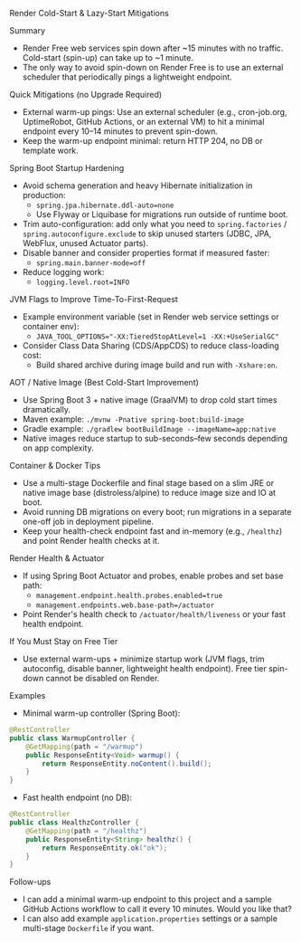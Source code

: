 Render Cold-Start & Lazy-Start Mitigations

Summary
- Render Free web services spin down after ~15 minutes with no traffic. Cold-start (spin-up) can take up to ~1 minute.
- The only way to avoid spin-down on Render Free is to use an external scheduler that periodically pings a lightweight endpoint.

Quick Mitigations (no Upgrade Required)
- External warm-up pings: Use an external scheduler (e.g., cron-job.org, UptimeRobot, GitHub Actions, or an external VM) to hit a minimal endpoint every 10–14 minutes to prevent spin-down.
- Keep the warm-up endpoint minimal: return HTTP 204, no DB or template work.

Spring Boot Startup Hardening
- Avoid schema generation and heavy Hibernate initialization in production:
  - `spring.jpa.hibernate.ddl-auto=none`
  - Use Flyway or Liquibase for migrations run outside of runtime boot.
- Trim auto-configuration: add only what you need to `spring.factories` / `spring.autoconfigure.exclude` to skip unused starters (JDBC, JPA, WebFlux, unused Actuator parts).
- Disable banner and consider properties format if measured faster:
  - `spring.main.banner-mode=off`
- Reduce logging work:
  - `logging.level.root=INFO`

JVM Flags to Improve Time-To-First-Request
- Example environment variable (set in Render web service settings or container env):
  - `JAVA_TOOL_OPTIONS="-XX:TieredStopAtLevel=1 -XX:+UseSerialGC"`
- Consider Class Data Sharing (CDS/AppCDS) to reduce class-loading cost:
  - Build shared archive during image build and run with `-Xshare:on`.

AOT / Native Image (Best Cold-Start Improvement)
- Use Spring Boot 3 + native image (GraalVM) to drop cold start times dramatically.
- Maven example: `./mvnw -Pnative spring-boot:build-image`
- Gradle example: `./gradlew bootBuildImage --imageName=app:native`
- Native images reduce startup to sub-seconds–few seconds depending on app complexity.

Container & Docker Tips
- Use a multi-stage Dockerfile and final stage based on a slim JRE or native image base (distroless/alpine) to reduce image size and IO at boot.
- Avoid running DB migrations on every boot; run migrations in a separate one-off job in deployment pipeline.
- Keep your health-check endpoint fast and in-memory (e.g., `/healthz`) and point Render health checks at it.

Render Health & Actuator
- If using Spring Boot Actuator and probes, enable probes and set base path:
  - `management.endpoint.health.probes.enabled=true`
  - `management.endpoints.web.base-path=/actuator`
- Point Render's health check to `/actuator/health/liveness` or your fast health endpoint.

If You Must Stay on Free Tier
- Use external warm-ups + minimize startup work (JVM flags, trim autoconfig, disable banner, lightweight health endpoint). Free tier spin-down cannot be disabled on Render.

Examples
- Minimal warm-up controller (Spring Boot):

```java
@RestController
public class WarmupController {
    @GetMapping(path = "/warmup")
    public ResponseEntity<Void> warmup() {
        return ResponseEntity.noContent().build();
    }
}
```

- Fast health endpoint (no DB):

```java
@RestController
public class HealthzController {
    @GetMapping(path = "/healthz")
    public ResponseEntity<String> healthz() {
        return ResponseEntity.ok("ok");
    }
}
```

Follow-ups
- I can add a minimal warm-up endpoint to this project and a sample GitHub Actions workflow to call it every 10 minutes. Would you like that?
- I can also add example `application.properties` settings or a sample multi-stage `Dockerfile` if you want.
